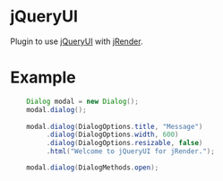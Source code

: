 jQueryUI
=========
Plugin to use [jQueryUI](http://jqueryui.com/) with [jRender](https://github.com/mehah/jRender).

Example
========
```java
	Dialog modal = new Dialog();			
	modal.dialog();
	
	modal.dialog(DialogOptions.title, "Message")
	     .dialog(DialogOptions.width, 600)
	     .dialog(DialogOptions.resizable, false)
	     .html("Welcome to jQueryUI for jRender.");

	modal.dialog(DialogMethods.open);
```
